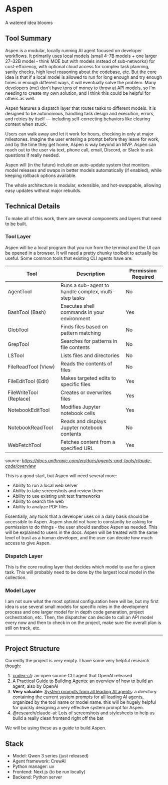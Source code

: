 # Aspen
A watered idea blooms

## Tool Summary
Aspen is a modular, locally running AI agent focused on developer workflows. It primarily uses local models (small 4–7B models + one larger 27–32B model - think MOE but with models instead of sub-networks) for cost-efficiency, with optional cloud access for complex task planning, sanity checks, high level reasoning about the codebase, etc. But the core idea is that if a local model is allowed to run for long enough and try enough times in enough different ways, it will eventually solve the problem. Many developers (me) don't have tons of money to throw at API models, so I'm needing to create my own solution, and I think this could be helpful for others as well.

Aspen features a dispatch layer that routes tasks to different models. It is designed to be autonomous, handling task design and execution, errors, and retries by itself — including self-correcting behaviors like clearing context when stuck.

Users can walk away and let it work for hours, checking in only at major milestones. Imagine the user entering a prompt before they leave for work, and by the time they get home, Aspen is way beyond an MVP. Aspen can reach out to the user via text, phone call, email, Discord, or Slack to ask questions if really needed.

Aspen will (in the future) include an auto-update system that monitors model releases and swaps in better models automatically (if enabled), while keeping rollback options available.

The whole architecture is modular, extensible, and hot-swappable, allowing easy updates without major rebuilds.

## Technical Details
To make all of this work, there are several components and layers that need to be built.

### Tool Layer
Aspen will be a local program that you run from the terminal and the UI can be opened in a browser. It will need a pretty chunky toolbelt to actually be useful. Some common tools that existing CLI agents have are:

| Tool                | Description                                           | Permission Required |
|---------------------|-------------------------------------------------------|---------------------|
| AgentTool           | Runs a sub-agent to handle complex, multi-step tasks   | No                  |
| BashTool (Bash)     | Executes shell commands in your environment            | Yes                 |
| GlobTool            | Finds files based on pattern matching                  | No                  |
| GrepTool            | Searches for patterns in file contents                 | No                  |
| LSTool              | Lists files and directories                            | No                  |
| FileReadTool (View) | Reads the contents of files                            | No                  |
| FileEditTool (Edit) | Makes targeted edits to specific files                 | Yes                 |
| FileWriteTool (Replace) | Creates or overwrites files                      | Yes                 |
| NotebookEditTool    | Modifies Jupyter notebook cells                        | Yes                 |
| NotebookReadTool    | Reads and displays Jupyter notebook contents           | No                  |
| WebFetchTool        | Fetches content from a specified URL                   | Yes                 |

*source: https://docs.anthropic.com/en/docs/agents-and-tools/claude-code/overview*

This is a good start, but Aspen will need several more:
- Ability to run a local web server
- Ability to take screenshots and review them
- Ability to use existing unit test frameworks
- Ability to search the web
- Ability to analyze PDF files

Essentially, any tools that a developer uses on a daily basis should be accessible to Aspen. Aspen should not have to constantly be asking for permission to do things - the user should sandbox Aspen as needed. This will be explained to users in the docs. Aspen will be treated with the same level of trust as a human developer, and the user can decide how much access to give Aspen.

### Dispatch Layer
This is the core routing layer that decides which model to use for a given task. This will probably need to be done by the largest local model in the collection. 

### Model Layer
I am not sure what the most optimal configuration here will be, but my first idea is use several small models for specific roles in the development process and one larger model for in depth code generation, project orchestration, etc. Then, the dispatcher can decide to call an API model every now and then to check in on the project, make sure the overall plan is still on track, etc.

---

## Project Structure

Currently the project is very empty. I have some very helpful research though:

1. [codex-cli](mdc:research/codex): an open source CLI agent that OpenAI released
2. [A Practical Guide to Building Agents](mdc:research/practical-guide-to-building-agents.md): an overview of how to build an agent, also by OpenAI
3. **Very valuable**: [System prompts from all leading AI agents](mdc:research/system-prompts-and-models-of-ai-tools): a directory containing the current system prompts for all leading AI agents, organized by the tool name or model name. this will be hugely helpful for quickly designing a very effective system prompt for Aspen.
4. @research/claude-ai: Lots of screenshots and stylesheets to help us build a really clean frontend right off the bat

We will be using these as a guide to build Aspen.

## Stack
- Model: Qwen 3 series (just released)
- Agent framework: CrewAI
- Python manager: uv
- Frontend: Next.js (to be run locally)
- Backend: Python server

